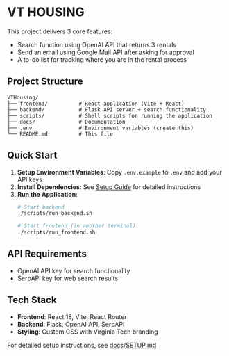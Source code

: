 # VT HOUSING

This project delivers 3 core features:
- Search function using OpenAI API that returns 3 rentals
- Send an email using Google Mail API after asking for approval
- A to-do list for tracking where you are in the rental process

## Project Structure
```
VTHousing/
├── frontend/          # React application (Vite + React)
├── backend/           # Flask API server + search functionality
├── scripts/           # Shell scripts for running the application
├── docs/              # Documentation
├── .env               # Environment variables (create this)
└── README.md          # This file
```

## Quick Start

1. **Setup Environment Variables**: Copy `.env.example` to `.env` and add your API keys
2. **Install Dependencies**: See [Setup Guide](docs/SETUP.md) for detailed instructions
3. **Run the Application**:
   ```bash
   # Start backend
   ./scripts/run_backend.sh
   
   # Start frontend (in another terminal)
   ./scripts/run_frontend.sh
   ```

## API Requirements
- OpenAI API key for search functionality
- SerpAPI key for web search results

## Tech Stack
- **Frontend**: React 18, Vite, React Router
- **Backend**: Flask, OpenAI API, SerpAPI
- **Styling**: Custom CSS with Virginia Tech branding

For detailed setup instructions, see [docs/SETUP.md](docs/SETUP.md)